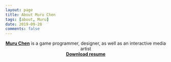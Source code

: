 ```yaml
---
layout: page
title: About Muru Chen
tags: [about, Muru]
date: 2019-09-28
comments: false
---
```

    
<center><a href="http://MuruC.github.io/"><b>Muru Chen</b></a> is a game programmer, designer, as well as an interactive media artist</center>

<center><a href="https://maipdf.com/book/?e=dzyA50Ua9ah/gf"><b>Download resume</b></a></center>